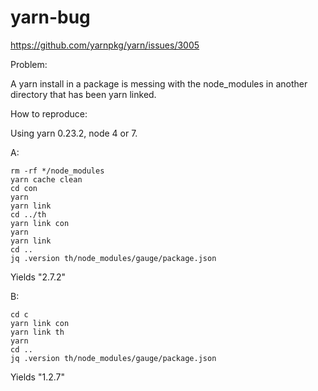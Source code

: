 # yarn-bug

https://github.com/yarnpkg/yarn/issues/3005

Problem:

A yarn install in a package is messing with the node_modules in another
directory that has been yarn linked.

How to reproduce:

Using yarn 0.23.2, node 4 or 7.

A:

    rm -rf */node_modules
    yarn cache clean
    cd con
    yarn
    yarn link
    cd ../th
    yarn link con
    yarn
    yarn link
    cd ..
    jq .version th/node_modules/gauge/package.json

Yields "2.7.2"

B:

    cd c
    yarn link con
    yarn link th
    yarn
    cd ..
    jq .version th/node_modules/gauge/package.json

Yields "1.2.7"
